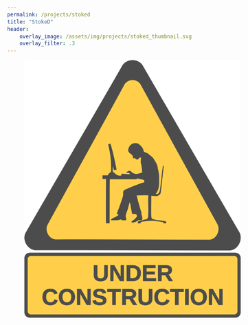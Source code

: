 ```yaml
---
permalink: /projects/stoked
title: "StokeD"
header:
    overlay_image: /assets/img/projects/stoked_thumbnail.svg
    overlay_filter: .3
---
```


<figure style="width: 100%; opacity: .7" class="align-center">
  <img src="/assets/img/construction.svg" alt="">
</figure> 
